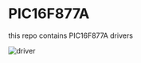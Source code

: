 # PIC16F877A
this repo contains PIC16F877A drivers

![driver](https://github.com/Tariq96/PIC16F877A/blob/master/images/pic16f877a.jpeg)
